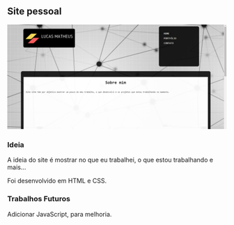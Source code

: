 ## Site pessoal

![](media/foto.PNG)

### Ideia

A ideia do site é mostrar no que eu trabalhei, o que estou trabalhando e mais...

Foi desenvolvido em HTML e CSS.

### Trabalhos Futuros

Adicionar JavaScript, para melhoria.

